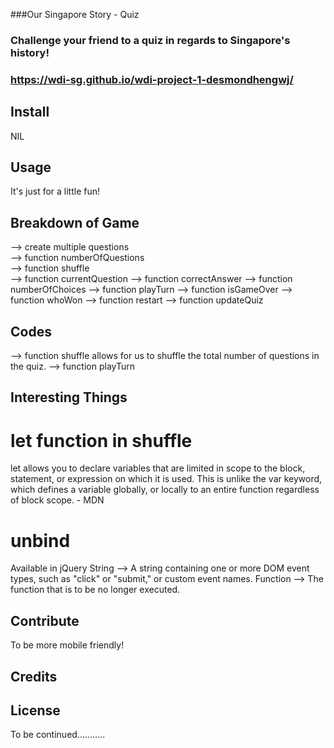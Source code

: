 ###Our Singapore Story - Quiz

### Challenge your friend to a quiz in regards to Singapore's history!

### https://wdi-sg.github.io/wdi-project-1-desmondhengwj/


## Install

NIL

## Usage

It's just for a little fun!

## Breakdown of Game

--> create multiple questions <br />
--> function numberOfQuestions <br />
--> function shuffle <br />
--> function currentQuestion
--> function correctAnswer
--> function numberOfChoices
--> function playTurn
--> function isGameOver
--> function whoWon
--> function restart
--> function updateQuiz

## Codes

--> function shuffle allows for us to shuffle the total number of questions in the quiz. 
--> function playTurn 

## Interesting Things

# let function in shuffle

let allows you to declare variables that are limited in scope to the block, statement, or expression on which it is used. This is unlike the var keyword, which defines a variable globally, or locally to an entire function regardless of block scope. - MDN

# unbind 

Available in jQuery
String --> A string containing one or more DOM event types, such as "click" or "submit," or custom event names.
Function --> The function that is to be no longer executed.



## Contribute

To be more mobile friendly!


## Credits

## License



To be continued...........



